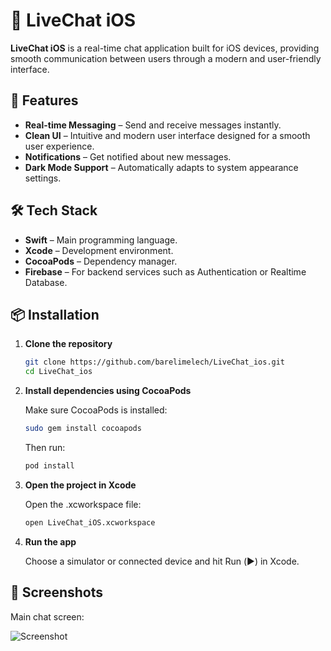 # 📱 LiveChat iOS

**LiveChat iOS** is a real-time chat application built for iOS devices, providing smooth communication between users through a modern and user-friendly interface.

## 🚀 Features

- **Real-time Messaging** – Send and receive messages instantly.
- **Clean UI** – Intuitive and modern user interface designed for a smooth user experience.
- **Notifications** – Get notified about new messages.
- **Dark Mode Support** – Automatically adapts to system appearance settings.

## 🛠️ Tech Stack

- **Swift** – Main programming language.
- **Xcode** – Development environment.
- **CocoaPods** – Dependency manager.
- **Firebase** – For backend services such as Authentication or Realtime Database.

## 📦 Installation

1. **Clone the repository**

   ```bash
   git clone https://github.com/barelimelech/LiveChat_ios.git
   cd LiveChat_ios
   
2. **Install dependencies using CocoaPods**
  
    Make sure CocoaPods is installed:

    ```bash
    sudo gem install cocoapods
    ```
    
    Then run:
     ```bash
    pod install
      ```

3. **Open the project in Xcode**

    Open the .xcworkspace file:
    
    ```bash
    open LiveChat_iOS.xcworkspace
    
4. **Run the app**

    Choose a simulator or connected device and hit Run (▶️) in Xcode.


## 📸 Screenshots

Main chat screen:

![Screenshot](Images/Screenshot3.png)
